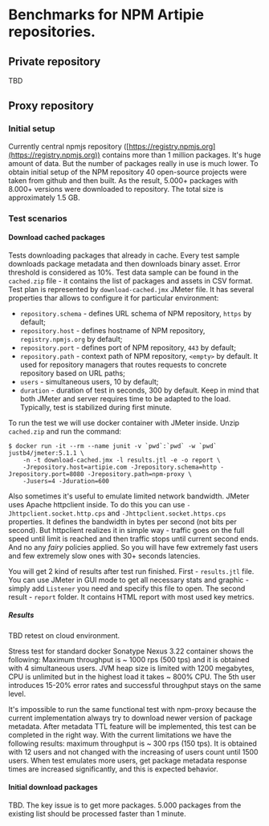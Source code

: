 # Benchmarks for NPM Artipie repositories.

## Private repository

TBD

## Proxy repository

### Initial setup

Currently central npmjs repository ([https://registry.npmjs.org](https://registry.npmjs.org))
contains more than 1 million packages. It's huge amount of data. But the number of packages
really in use is much lower. To obtain initial setup of the NPM repository 40 open-source
projects were taken from github and then built. As the result, 5.000+ packages with 8.000+
versions were downloaded to repository. The total size is approximately 1.5 GB.

### Test scenarios

#### Download cached packages

Tests downloading packages that already in cache. Every test sample downloads package
metadata and then downloads binary asset. Error threshold is considered as 10%.
Test data sample can be found in the `cached.zip` file - it contains the list of packages 
and assets in CSV format. Test plan is represented by `download-cached.jmx` JMeter file. 
It has several properties thar allows to configure it for particular environment:

* `repository.schema` - defines URL schema of NPM repository, `https` by default; 
* `repository.host` - defines hostname of NPM repository, `registry.npmjs.org` by default; 
* `repository.port` - defines port of NPM repository, `443` by default;
* `repository.path` - context path of NPM repository, `<empty>` by default. It used for 
repository managers that routes requests to concrete repository based on URL paths;
* `users` - simultaneous users, 10 by default;
* `duration` - duration of test in seconds, 300 by default. Keep in mind that both JMeter
  and server requires time to be adapted to the load. Typically, test is stabilized
  during first minute.
  
To run the test we will use docker container with JMeter inside. Unzip `cached.zip` and run 
the command:
```shell script
$ docker run -it --rm --name junit -v `pwd`:`pwd` -w `pwd` justb4/jmeter:5.1.1 \
    -n -t download-cached.jmx -l results.jtl -e -o report \
    -Jrepository.host=artipie.com -Jrepository.schema=http -Jrepository.port=8080 -Jrepository.path=npm-proxy \
    -Jusers=4 -Jduration=600
```

Also sometimes it's useful to emulate limited network bandwidth. JMeter uses Apache httpclient 
inside. To do this you can use `-Jhttpclient.socket.http.cps` and `-Jhttpclient.socket.https.cps`
properties. It defines the bandwidth in bytes per second (not bits per second). But
httpclient realizes it in simple way - traffic goes on the full speed until limit is
reached and then traffic stops until current second ends. And no any *fairy* policies
applied. So you will have few extremely fast users and few extremely slow ones with 30+
seconds latencies.

You will get 2 kind of results after test run finished. First - `results.jtl` file. You
can use JMeter in GUI mode to get all necessary stats and graphic - simply add
`Listener` you need and specify this file to open. The second result - `report` folder.
It contains HTML report with most used key metrics.

##### Results

TBD retest on cloud environment.

Stress test for standard docker Sonatype Nexus 3.22 container shows the following:
Maximum throughput is ~ 1000 rps (500 tps) and it is obtained with 4 simultaneous users.
JVM heap size is limited with 1200 megabytes, CPU is unlimited but in the highest load
it takes ~ 800% CPU. The 5th user introduces 15-20% error rates and successful
throughput stays on the same level.

It's impossible to run the same functional test with npm-proxy because the current
implementation always try to download newer version of package metadata. After metadata
TTL feature will be implemented, this test can be completed in the right way.
With the current limitations we have the following results: maximum throughput is
~ 300 rps (150 tps). It is obtained with 12 users and not changed with the increasing of
users count until 1500 users. When test emulates more users, get package metadata
response times are increased significantly, and this is expected behavior.
  
#### Initial download packages
  
TBD. The key issue is to get more packages. 5.000 packages from the existing list
should be processed faster than 1 minute.